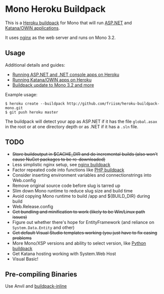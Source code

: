 # Mono Heroku Buildpack

This is a [Heroku buildpack](http://devcenter.heroku.com/articles/buildpack) for Mono that will run [ASP.NET](http://friism.com/running-net-on-heroku) and [Katana/OWIN applications](http://friism.com/running-owin-katana-apps-on-heroku).

It uses [nginx](http://www.mono-project.com/FastCGI_Nginx) as the web server and runs on Mono 3.2.

## Usage

Additional details and guides:

 * [Running ASP.NET and .NET console apps on Heroku](http://friism.com/running-net-on-heroku)
 * [Running Katana/OWIN apps on Heroku](http://friism.com/running-owin-katana-apps-on-heroku)
 * [Buildpack update to Mono 3.2 and more](http://friism.com/heroku-net-buildpack-update-to-mono-3-2-and-more)

Example usage:

    $ heroku create --buildpack http://github.com/friism/heroku-buildpack-mono.git
    $ git push heroku master

The buildpack will detect your app as ASP.NET if it has the file `global.asax` in the root or at one directory depth or as .NET if it has a `.sln` file.

## TODO

* ~~Store buildoutput in $CACHE_DIR and do incremental builds (also won't cause NuGet packages to be re-downloaded)~~
* Less simplistic nginx setup, see [nginx buildpack](https://github.com/ryandotsmith/nginx-buildpack)
* Factor repeated code into functions like [PHP buildpack](https://github.com/CHH/heroku-buildpack-php/blob/master/bin/compile)
* Consider inserting environment variables and connectionstrings into Web.config
* Remove original source code before slug is tarred up
* Slim down Mono runtime to reduce slug size and build time
* Avoid copying Mono runtime to build /app and ${BUILD_DIR} during build
* Web.Release.config
* ~~Get bundling and minification to work (likely to be Win/Linux path issues)~~
* Figure out whether there's hope for EntityFramework (and reliance on `System.Data.Entity` and other)
* ~~Get default Visual Studio templates working (you just have to fix casing problems~~
* More Mono/XSP versions and ability to select version, like [Python buildpack](https://devcenter.heroku.com/articles/python-runtimes)
* Get Katana hosting working with System.Web Host
* Visual Basic!

## Pre-compiling Binaries

Use Anvil and [buildpack-inline](https://github.com/kr/heroku-buildpack-inline)
